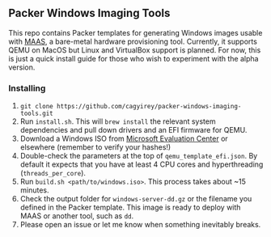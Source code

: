 ## Packer Windows Imaging Tools

This repo contains Packer templates for generating Windows images usable with [MAAS](https://maas.io/), a bare-metal hardware provisioning tool. Currently, it supports QEMU on MacOS but Linux and VirtualBox support is planned. For now, this is just a quick install guide for those who wish to experiment with the alpha version.


### Installing

1. `git clone https://github.com/cagyirey/packer-windows-imaging-tools.git`
2. Run `install.sh`. This will `brew install` the relevant system dependencies and pull down drivers and an EFI firmware for QEMU.
3. Download a Windows ISO from [Microsoft Evaluation Center](https://www.microsoft.com/en-us/evalcenter/evaluate-windows-server-2019) or elsewhere (remember to verify your hashes!)
4. Double-check the parameters at the top of `qemu_template_efi.json`. By default it expects that you have at least 4 CPU cores and hyperthreading (`threads_per_core`).
5. Run `build.sh <path/to/windows.iso>`. This process takes about ~15 minutes.
6. Check the output folder for `windows-server-dd.gz` or the filename you defined in the Packer template. This image is ready to deploy with MAAS or another tool, such as `dd`.
7. Please open an issue or let me know when something inevitably breaks.
